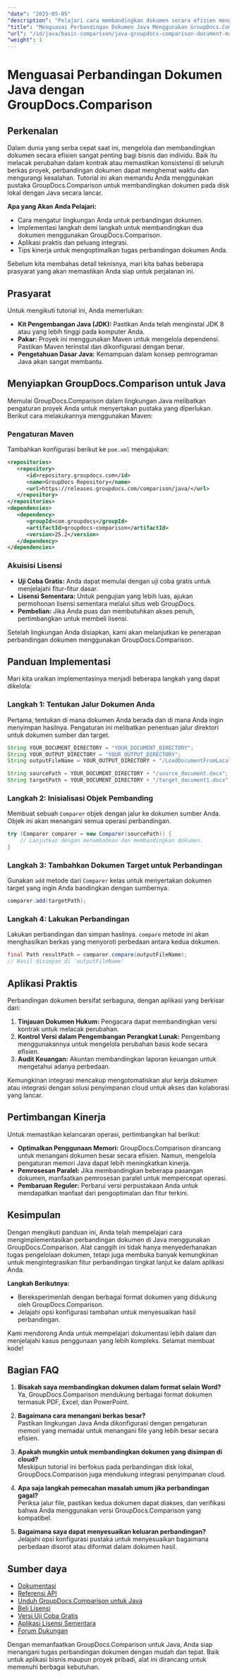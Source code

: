 ```yaml
---
"date": "2025-05-05"
"description": "Pelajari cara membandingkan dokumen secara efisien menggunakan GroupDocs.Comparison di Java. Panduan ini mencakup pengaturan, implementasi, dan pengoptimalan kinerja."
"title": "Menguasai Perbandingan Dokumen Java Menggunakan GroupDocs.Comparison"
"url": "/id/java/basic-comparison/java-groupdocs-comparison-document-management-guide/"
"weight": 1
---
```


# Menguasai Perbandingan Dokumen Java dengan GroupDocs.Comparison

## Perkenalan

Dalam dunia yang serba cepat saat ini, mengelola dan membandingkan dokumen secara efisien sangat penting bagi bisnis dan individu. Baik itu melacak perubahan dalam kontrak atau memastikan konsistensi di seluruh berkas proyek, perbandingan dokumen dapat menghemat waktu dan mengurangi kesalahan. Tutorial ini akan memandu Anda menggunakan pustaka GroupDocs.Comparison untuk membandingkan dokumen pada disk lokal dengan Java secara lancar.

**Apa yang Akan Anda Pelajari:**
- Cara mengatur lingkungan Anda untuk perbandingan dokumen.
- Implementasi langkah demi langkah untuk membandingkan dua dokumen menggunakan GroupDocs.Comparison.
- Aplikasi praktis dan peluang integrasi.
- Tips kinerja untuk mengoptimalkan tugas perbandingan dokumen Anda.

Sebelum kita membahas detail teknisnya, mari kita bahas beberapa prasyarat yang akan memastikan Anda siap untuk perjalanan ini.

## Prasyarat

Untuk mengikuti tutorial ini, Anda memerlukan:

- **Kit Pengembangan Java (JDK):** Pastikan Anda telah menginstal JDK 8 atau yang lebih tinggi pada komputer Anda.
- **Pakar:** Proyek ini menggunakan Maven untuk mengelola dependensi. Pastikan Maven terinstal dan dikonfigurasi dengan benar.
- **Pengetahuan Dasar Java:** Kemampuan dalam konsep pemrograman Java akan sangat membantu.

## Menyiapkan GroupDocs.Comparison untuk Java

Memulai GroupDocs.Comparison dalam lingkungan Java melibatkan pengaturan proyek Anda untuk menyertakan pustaka yang diperlukan. Berikut cara melakukannya menggunakan Maven:

### Pengaturan Maven

Tambahkan konfigurasi berikut ke `pom.xml` mengajukan:

```xml
<repositories>
   <repository>
      <id>repository.groupdocs.com</id>
      <name>GroupDocs Repository</name>
      <url>https://releases.groupdocs.com/comparison/java/</url>
   </repository>
</repositories>
<dependencies>
   <dependency>
      <groupId>com.groupdocs</groupId>
      <artifactId>groupdocs-comparison</artifactId>
      <version>25.2</version>
   </dependency>
</dependencies>
```

### Akuisisi Lisensi

- **Uji Coba Gratis:** Anda dapat memulai dengan uji coba gratis untuk menjelajahi fitur-fitur dasar.
- **Lisensi Sementara:** Untuk pengujian yang lebih luas, ajukan permohonan lisensi sementara melalui situs web GroupDocs.
- **Pembelian:** Jika Anda puas dan membutuhkan akses penuh, pertimbangkan untuk membeli lisensi.

Setelah lingkungan Anda disiapkan, kami akan melanjutkan ke penerapan perbandingan dokumen menggunakan GroupDocs.Comparison.

## Panduan Implementasi

Mari kita uraikan implementasinya menjadi beberapa langkah yang dapat dikelola:

### Langkah 1: Tentukan Jalur Dokumen Anda

Pertama, tentukan di mana dokumen Anda berada dan di mana Anda ingin menyimpan hasilnya. Pengaturan ini melibatkan penentuan jalur direktori untuk dokumen sumber dan target.

```java
String YOUR_DOCUMENT_DIRECTORY = "YOUR_DOCUMENT_DIRECTORY";
String YOUR_OUTPUT_DIRECTORY = "YOUR_OUTPUT_DIRECTORY";
String outputFileName = YOUR_OUTPUT_DIRECTORY + "/LoadDocumentFromLocalDisc_result.docx";

String sourcePath = YOUR_DOCUMENT_DIRECTORY + "/source_document.docx";
String targetPath = YOUR_DOCUMENT_DIRECTORY + "/target_document1.docx";
```

### Langkah 2: Inisialisasi Objek Pembanding

Membuat sebuah `Comparer` objek dengan jalur ke dokumen sumber Anda. Objek ini akan menangani semua operasi perbandingan.

```java
try (Comparer comparer = new Comparer(sourcePath)) {
    // Lanjutkan dengan menambahkan dan membandingkan dokumen.
}
```

### Langkah 3: Tambahkan Dokumen Target untuk Perbandingan

Gunakan `add` metode dari `Comparer` kelas untuk menyertakan dokumen target yang ingin Anda bandingkan dengan sumbernya.

```java
comparer.add(targetPath);
```

### Langkah 4: Lakukan Perbandingan

Lakukan perbandingan dan simpan hasilnya. `compare` metode ini akan menghasilkan berkas yang menyoroti perbedaan antara kedua dokumen.

```java
final Path resultPath = comparer.compare(outputFileName);
// Hasil disimpan di 'outputFileName'
```

## Aplikasi Praktis

Perbandingan dokumen bersifat serbaguna, dengan aplikasi yang berkisar dari:

1. **Tinjauan Dokumen Hukum:** Pengacara dapat membandingkan versi kontrak untuk melacak perubahan.
2. **Kontrol Versi dalam Pengembangan Perangkat Lunak:** Pengembang menggunakannya untuk mengelola perubahan basis kode secara efisien.
3. **Audit Keuangan:** Akuntan membandingkan laporan keuangan untuk mengetahui adanya perbedaan.

Kemungkinan integrasi mencakup mengotomatiskan alur kerja dokumen atau integrasi dengan solusi penyimpanan cloud untuk akses dan kolaborasi yang lancar.

## Pertimbangan Kinerja

Untuk memastikan kelancaran operasi, pertimbangkan hal berikut:

- **Optimalkan Penggunaan Memori:** GroupDocs.Comparison dirancang untuk menangani dokumen besar secara efisien. Namun, mengelola pengaturan memori Java dapat lebih meningkatkan kinerja.
- **Pemrosesan Paralel:** Jika membandingkan beberapa pasangan dokumen, manfaatkan pemrosesan paralel untuk mempercepat operasi.
- **Pembaruan Reguler:** Perbarui versi perpustakaan Anda untuk mendapatkan manfaat dari pengoptimalan dan fitur terkini.

## Kesimpulan

Dengan mengikuti panduan ini, Anda telah mempelajari cara mengimplementasikan perbandingan dokumen di Java menggunakan GroupDocs.Comparison. Alat canggih ini tidak hanya menyederhanakan tugas pengelolaan dokumen, tetapi juga membuka banyak kemungkinan untuk mengintegrasikan fitur perbandingan tingkat lanjut ke dalam aplikasi Anda.

**Langkah Berikutnya:**
- Bereksperimenlah dengan berbagai format dokumen yang didukung oleh GroupDocs.Comparison.
- Jelajahi opsi konfigurasi tambahan untuk menyesuaikan hasil perbandingan.

Kami mendorong Anda untuk mempelajari dokumentasi lebih dalam dan menjelajahi kasus penggunaan yang lebih kompleks. Selamat membuat kode!

## Bagian FAQ

1. **Bisakah saya membandingkan dokumen dalam format selain Word?**  
   Ya, GroupDocs.Comparison mendukung berbagai format dokumen termasuk PDF, Excel, dan PowerPoint.

2. **Bagaimana cara menangani berkas besar?**  
   Pastikan lingkungan Java Anda dikonfigurasi dengan pengaturan memori yang memadai untuk menangani file yang lebih besar secara efisien.

3. **Apakah mungkin untuk membandingkan dokumen yang disimpan di cloud?**  
   Meskipun tutorial ini berfokus pada perbandingan disk lokal, GroupDocs.Comparison juga mendukung integrasi penyimpanan cloud.

4. **Apa saja langkah pemecahan masalah umum jika perbandingan gagal?**  
   Periksa jalur file, pastikan kedua dokumen dapat diakses, dan verifikasi bahwa Anda menggunakan versi GroupDocs.Comparison yang kompatibel.

5. **Bagaimana saya dapat menyesuaikan keluaran perbandingan?**  
   Jelajahi opsi konfigurasi pustaka untuk menyesuaikan bagaimana perbedaan disorot atau diformat dalam dokumen hasil.

## Sumber daya

- [Dokumentasi](https://docs.groupdocs.com/comparison/java/)
- [Referensi API](https://reference.groupdocs.com/comparison/java/)
- [Unduh GroupDocs.Comparison untuk Java](https://releases.groupdocs.com/comparison/java/)
- [Beli Lisensi](https://purchase.groupdocs.com/buy)
- [Versi Uji Coba Gratis](https://releases.groupdocs.com/comparison/java/)
- [Aplikasi Lisensi Sementara](https://purchase.groupdocs.com/temporary-license/)
- [Forum Dukungan](https://forum.groupdocs.com/c/comparison)

Dengan memanfaatkan GroupDocs.Comparison untuk Java, Anda siap menangani tugas perbandingan dokumen dengan mudah dan tepat. Baik untuk aplikasi bisnis maupun proyek pribadi, alat ini dirancang untuk memenuhi berbagai kebutuhan.